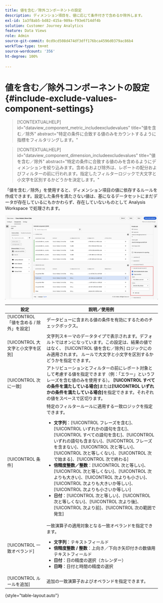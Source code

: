 ```yaml
---
title: 値を含む／除外コンポーネントの設定
description: ディメンション項目を、値に応じて条件付きで含めるか除外します。
exl-id: 1a3f8ab5-bd82-415a-989a-f93e6714df4b
solution: Customer Journey Analytics
feature: Data Views
role: Admin
source-git-commit: 0cd9cd508d474df3dff176bca4596d0379ac86b4
workflow-type: tm+mt
source-wordcount: '356'
ht-degree: 100%

---
```


# 値を含む／除外コンポーネントの設定 {#include-exclude-values-component-settings}

<!-- markdownlint-disable MD034 -->

>[!CONTEXTUALHELP]
>id="dataview_component_metric_includeexcludevalues"
>title="値を含む／除外"
>abstract="特定の条件に合致する値のみをカウントするように指標をフィルタリングします。"

<!-- markdownlint-enable MD034 -->

<!-- markdownlint-disable MD034 -->

>[!CONTEXTUALHELP]
>id="dataview_component_dimension_includeexcludevalues"
>title="値を含む／除外"
>abstract="特定の条件に合致する値のみを含めるようにディメンションを絞り込みます。含めるおよび除外は、レポートの配分およびフィルターの前に行われます。指定したフィルターロジックで大文字と小文字を区別するかどうかを決定します。"

<!-- markdownlint-enable MD034 -->

「値を含む／除外」を使用すると、ディメンション項目の値に依存するルールを作成できます。設定した条件を満たさない値は、基になるデータセットにまだデータが存在しているにもかかわらず、存在していないものとして Analysis Workspace で処理されます。

![値を含む／除外をハイライト表示するデータビューウィンドウ](../assets/include-exclude.png)

| 設定 | 説明／使用例 |
| --- | --- |
| [!UICONTROL 「値を含める / 除外」を設定] | データビューに含まれる値の条件を有効にするためのチェックボックス。 |
| [!UICONTROL 大文字と小文字を区別] | 文字列スキーマのデータタイプで表示されます。デフォルトではオンになっています。この設定は、結果の値ではなく、 [!UICONTROL 値を含む／除外] ロジックにのみ適用されます。 ルールで大文字と小文字を区別するかどうかを指定できます。 |
| [!UICONTROL 次に一致] | アトリビューションとフィルターの前にレポート対象として考慮する値を指定できます（例：「エラー」というフレーズを含む値のみを使用する）。 **[!UICONTROL すべての条件を満たしている場合]**&#x200B;または&#x200B;**[!UICONTROL いずれかの条件を満たしている場合]**&#x200B;を指定できます。それぞれの値をスペースで区切ります。 |
| [!UICONTROL 条件] | 特定のフィルタールールに適用する一致ロジックを指定できます。<ul><li>**文字列**：[!UICONTROL フレーズを含む]、[!UICONTROL いずれかの語句を含む]、[!UICONTROL すべての語句を含む]、[!UICONTROL いずれの語句も含まない]、[!UICONTROL フレーズを含まない]、[!UICONTROL 次と等しい]、[!UICONTROL 次と等しくない]、[!UICONTROL 次で始まる]、[!UICONTROL 次で終わる]</li><li>**倍精度整数／整数**：[!UICONTROL 次と等しい]、[!UICONTROL 次と等しくない]、[!UICONTROL 次よりも大きい]、[!UICONTROL 次よりも小さい]、[!UICONTROL 次よりも大きいか等しい]、[!UICONTROL 次よりも小さいか等しい]</li><li>**日付**：[!UICONTROL 次と等しい]、[!UICONTROL 次と等しくない]、[!UICONTROL 次より後]、[!UICONTROL 次より前]、[!UICONTROL 次の範囲で発生]</li></ul> |
| [!UICONTROL 一致オペランド] | 一致演算子の適用対象となる一致オペランドを指定できます。<ul><li>**文字列**：テキストフィールド</li><li>**倍精度整数 / 整数**：上向き／下向き矢印付きの数値用テキストフィールド</li><li>**日付**：日の精度の選択（カレンダー）</li><li>**日時**：日付と時間の精度の選択</li></ul> |
| [!UICONTROL ルールを追加] | 追加の一致演算子およびオペランドを指定できます。 |

{style="table-layout:auto"}
